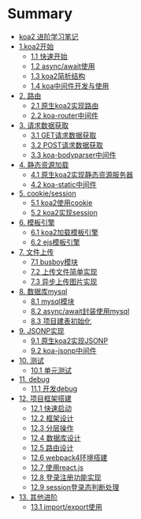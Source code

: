 # Summary
* [koa2 进阶学习笔记](README.md)
* [1.koa2开始]()
    * [1.1 快速开始](note/start/quick.md)
    * [1.2 async/await使用](note/start/async.md)
    * [1.3 koa2简析结构](note/start/info.md)
    * [1.4 koa中间件开发与使用](note/start/middleware.md)
* [2. 路由]()
    * [2.1 原生koa2实现路由](note/route/simple.md)
    * [2.2 koa-router中间件](note/route/koa-router.md)
* [3. 请求数据获取]()
    * [3.1 GET请求数据获取](note/request/get.md)
    * [3.2 POST请求数据获取](note/request/post.md)
    * [3.3 koa-bodyparser中间件](note/request/post-use-middleware.md)
* [4. 静态资源加载]()
    * [4.1 原生koa2实现静态资源服务器](note/static/server.md)
    * [4.2 koa-static中间件](note/static/middleware.md)
* [5. cookie/session]()
    * [5.1 koa2使用cookie](note/cookie/info.md)
    * [5.2 koa2实现session](note/session/info.md)
* [6. 模板引擎]()
    * [6.1 koa2加载模板引擎](note/template/add.md)
    * [6.2 ejs模板引擎](note/template/ejs.md)
* [7. 文件上传]()
    * [7.1 busboy模块](note/upload/busboy.md)
    * [7.2 上传文件简单实现](note/upload/simple.md)
    * [7.3 异步上传图片实现](note/upload/pic-async.md)
* [8. 数据库mysql]()
    * [8.1 mysql模块](note/mysql/info.md)    
    * [8.2 async/await封装使用mysql](note/mysql/async.md)
    * [8.3 项目建表初始化](note/mysql/init.md)
* [9. JSONP实现]()
    * [9.1 原生koa2实现JSONP](note/jsonp/info.md)
    * [9.2 koa-jsonp中间件](note/jsonp/koa-jsonp.md)
* [10. 测试]()
    * [10.1 单元测试](note/test/unit.md)
* [11. debug]()
    * [11.1 开发debug](note/debug/info.md)
* [12. 项目框架搭建]()
    * [12.1 快速启动](note/project/start.md)
    * [12.2 框架设计](note/project/framework.md)
    * [12.3 分层操作](note/project/layer.md)
    * [12.4 数据库设计](note/project/sql.md)
    * [12.5 路由设计](note/project/route.md)
    * [12.6 webpack4环境搭建](note/project/webpack4.md)
    * [12.7 使用react.js](note/project/react.md)
    * [12.8 登录注册功能实现](note/project/sign.md)
    * [12.9 session登录态判断处理](note/project/session.md) 
* [13. 其他进阶]()
    * [13.1 import/export使用](note/other/esm.md) 


